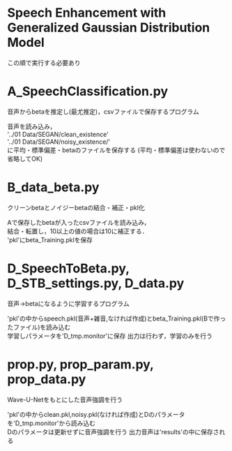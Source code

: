 # Speech Enhancement with Generalized Gaussian Distribution Model

この順で実行する必要あり

# A_SpeechClassification.py

音声からbetaを推定し(最尤推定)，csvファイルで保存するプログラム

音声を読み込み，  
'../01 Data/SEGAN/clean_existence'  
'../01 Data/SEGAN/noisy_existence/'  
に平均・標準偏差・betaのファイルを保存する
(平均・標準偏差は使わないので省略してOK)


# B_data_beta.py

クリーンbetaとノイジーbetaの結合・補正・pkl化

Aで保存したbetaが入ったcsvファイルを読み込み，  
結合・転置し，10以上の値の場合は10に補正する．  
'pkl'にbeta_Training.pklを保存  

# D_SpeechToBeta.py, D_STB_settings.py, D_data.py

音声→betaになるように学習するプログラム

'pkl'の中からspeech.pkl(音声+雑音,なければ作成)とbeta_Training.pkl(Bで作ったファイル)を読み込む  
学習しパラメータを'D_tmp.monitor'に保存
出力は行わず，学習のみを行う

# prop.py, prop_param.py, prop_data.py

Wave-U-Netをもとにした音声強調を行う

'pkl'の中からclean.pkl,noisy.pkl(なければ作成)とDのパラメータを'D_tmp.monitor'から読み込む  
Dのパラメータは更新せずに音声強調を行う
出力音声は'results'の中に保存される



